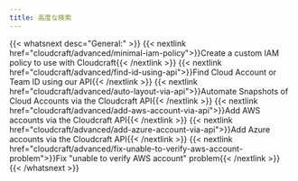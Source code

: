 ```yaml
---
title: 高度な検索
---
```


{{< whatsnext desc="General:" >}}
    {{< nextlink href="cloudcraft/advanced/minimal-iam-policy">}}Create a custom IAM policy to use with Cloudcraft{{< /nextlink >}}
    {{< nextlink href="cloudcraft/advanced/find-id-using-api">}}Find Cloud Account or Team ID using our API{{< /nextlink >}}
    {{< nextlink href="cloudcraft/advanced/auto-layout-via-api">}}Automate Snapshots of Cloud Accounts via the Cloudcraft API{{< /nextlink >}}
    {{< nextlink href="cloudcraft/advanced/add-aws-account-via-api">}}Add AWS accounts via the Cloudcraft API{{< /nextlink >}}
    {{< nextlink href="cloudcraft/advanced/add-azure-account-via-api">}}Add Azure accounts via the Cloudcraft API{{< /nextlink >}}
    {{< nextlink href="cloudcraft/advanced/fix-unable-to-verify-aws-account-problem">}}Fix "unable to verify AWS account" problem{{< /nextlink >}}
{{< /whatsnext >}}